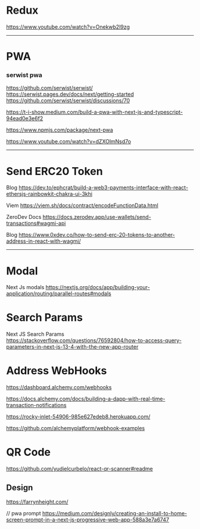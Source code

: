 # Redux

https://www.youtube.com/watch?v=Onekwb2l9zg

---

# PWA

### serwist pwa

https://github.com/serwist/serwist/
https://serwist.pages.dev/docs/next/getting-started
https://github.com/serwist/serwist/discussions/70

https://t-i-show.medium.com/build-a-pwa-with-next-js-and-typescript-94ead0e3e6f2

https://www.npmjs.com/package/next-pwa

https://www.youtube.com/watch?v=dZXOlmNsd7o

---

# Send ERC20 Token

Blog
https://dev.to/ephcrat/build-a-web3-payments-interface-with-react-ethersjs-rainbowkit-chakra-ui-3khi

Viem
https://viem.sh/docs/contract/encodeFunctionData.html

ZeroDev Docs
https://docs.zerodev.app/use-wallets/send-transactions#wagmi-api

Blog
https://www.0xdev.co/how-to-send-erc-20-tokens-to-another-address-in-react-with-wagmi/

---

# Modal

Next Js modals
https://nextjs.org/docs/app/building-your-application/routing/parallel-routes#modals

# Search Params

Next JS Search Params
https://stackoverflow.com/questions/76592804/how-to-access-query-parameters-in-next-js-13-4-with-the-new-app-router

# Address WebHooks

https://dashboard.alchemy.com/webhooks

https://docs.alchemy.com/docs/building-a-dapp-with-real-time-transaction-notifications

https://rocky-inlet-54906-985e627edeb8.herokuapp.com/

https://github.com/alchemyplatform/webhook-examples

# QR Code

https://github.com/yudielcurbelo/react-qr-scanner#readme

## Design

https://farrynheight.com/

// pwa prompt
https://medium.com/designly/creating-an-install-to-home-screen-prompt-in-a-next-js-progressive-web-app-588a3e7a6747
